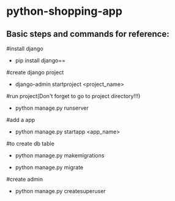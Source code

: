 # python-shopping-app

## Basic steps and commands for reference:

#install django
 - pip install django==<version>
 
 
#create django project
 - django-admin startproject <project_name>
 
#run project(Don't forget to go to project directory!!!)
 - python manage.py runserver
 
#add a app
 - python manage.py startapp <app_name>
 
#to create db table
 -  python manage.py makemigrations
 
 - python manage.py migrate
 
#create admin
 - python manage.py createsuperuser

